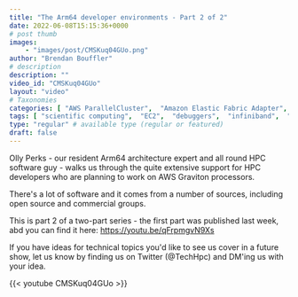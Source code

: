 ```yaml
---
title: "The Arm64 developer environments - Part 2 of 2"
date: 2022-06-08T15:15:36+0000
# post thumb
images:
    - "images/post/CMSKuq04GUo.png"
author: "Brendan Bouffler"
# description
description: ""
video_id: "CMSKuq04GUo"
layout: "video"
# Taxonomies
categories: [ "AWS ParallelCluster",  "Amazon Elastic Fabric Adapter",  "Amazon NICE DCV",  "Life Sciences", ]
tags: [ "scientific computing",  "EC2",  "debuggers",  "infiniband",  "autoscaling",  "Schedulers",  "ParallelCluster",  "arm64",  "Lustre",  "vizualization",  "MPI",  "compilers",  "cloud computing",  "tightly-coupled",  "GPUs",  "EFA",  "elastic fabric adapter",  "technical computing",  "High Performance Computing",  "virtualization",  "profilers",  "DCV",  "HPC",  "CPUs",  "elastic",  "graviton",  "Storage",  "bioinformatics",  "techshorts", ]
type: "regular" # available type (regular or featured)
draft: false
---
```


Olly Perks - our resident Arm64 architecture expert and all round HPC software guy - walks us through the quite extensive support for HPC developers who are planning to work on AWS Graviton processors.

There's a lot of software and it comes from a number of sources, including open source and commercial groups.

This is part 2 of a two-part series - the first part was published last week, abd you can find it here: https://youtu.be/qFrpmgvN9Xs

If you have ideas for technical topics you'd like to see us cover in a future show, let us know by finding us on Twitter (@TechHpc) and DM'ing us with your idea.

{{< youtube CMSKuq04GUo >}}